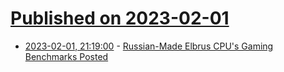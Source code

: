 # [Published on 2023-02-01](index.md)

* [2023-02-01, 21:19:00](https://soylentnews.org/article.pl?sid=23/01/31/1552216&from=rss) - [Russian-Made Elbrus CPU's Gaming Benchmarks Posted](https://soylentnews.org/article.pl?sid=23/01/31/1552216&from=rss)
